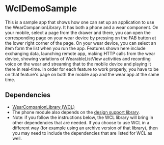 # WclDemoSample
This is a sample app that shows how one can set up an application to use the
WearCompanionLibrary. It has both a phone and a wear component. On your mobile, select
a page from the drawer and there, you can open the corresponding page on your
wear device by pressing on the FAB button at the lower right corner of the page. On your
wear device, you can select an item form the list when you run the app. Features
shown here include exchanging data, launching remote app, making HTTP calls from the wear
device, showing variations of WearableListView activities and recording voice on the wear
and streaming that to the mobile device and playing it there in real-time. In order for
each feature to work properly, you have to be on that feature's page on both the mobile app
and the wear app at the same time.

## Dependencies
* [WearCompanionLibrary (WCL)](https://github.com/googlesamples/android-WearCompanionLibrary)
* The phone module also depends on the [design support library](http://android-developers.blogspot.com/2015/05/android-design-support-library.html).
* Note: if you follow the instructions below, the WCL library will bring in other dependencies that
  are needed. If you choose to use WCL in a different way (for example using an archive version of
  that library), then you may need to include the dependencies that are listed for WCL as well.

